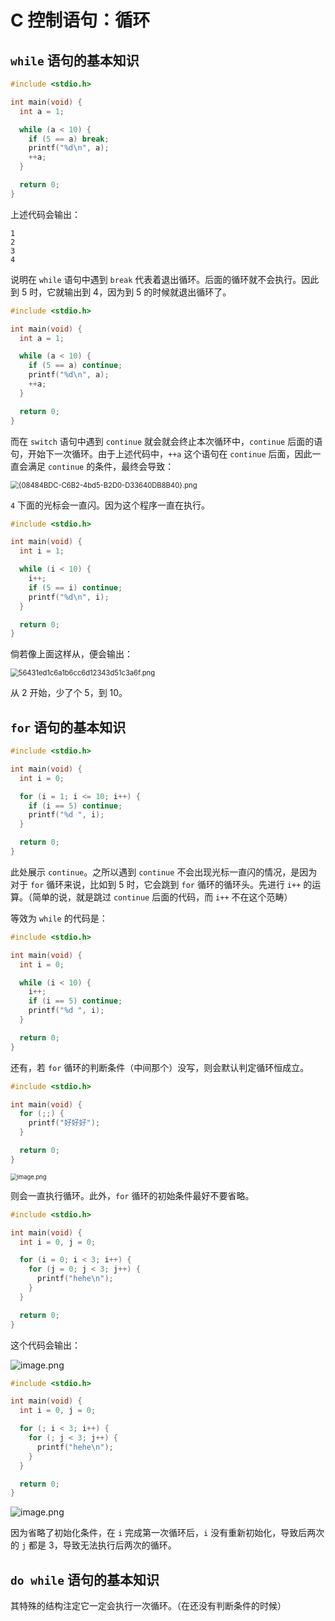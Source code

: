 # C 控制语句：循环
## `while` 语句的基本知识

```c
#include <stdio.h>

int main(void) {
  int a = 1;

  while (a < 10) {
    if (5 == a) break;
    printf("%d\n", a);
    ++a;
  }

  return 0;
}
```

上述代码会输出：

```
1
2
3
4
```

说明在 `while` 语句中遇到 `break` 代表着退出循环。后面的循环就不会执行。因此到 5 时，它就输出到 4，因为到 5 的时候就退出循环了。

```c
#include <stdio.h>

int main(void) {
  int a = 1;

  while (a < 10) {
    if (5 == a) continue;
    printf("%d\n", a);
    ++a;
  }

  return 0;
}
```

而在 `switch` 语句中遇到 `continue` 就会就会终止本次循环中，`continue` 后面的语句，开始下一次循环。由于上述代码中，`++a` 这个语句在 `continue` 后面，因此一直会满足 `continue` 的条件，最终会导致：

<img src="https://leafalice-image.oss-cn-hangzhou.aliyuncs.com/img/2023-11-23%2Ff5908aafcacd229ce4d382ddbaaf95aa--fce5--1694917730957-5f35ad6e-7c69-4ce4-a073-d937651b68f6.png" alt="{08484BDC-C6B2-4bd5-B2D0-D33640DB8B40}.png" style="zoom:80%;" />

`4` 下面的光标会一直闪。因为这个程序一直在执行。

```c
#include <stdio.h>

int main(void) {
  int i = 1;

  while (i < 10) {
    i++;
    if (5 == i) continue;
    printf("%d\n", i);
  }

  return 0;
}
```

倘若像上面这样从，便会输出：

<img src="https://leafalice-image.oss-cn-hangzhou.aliyuncs.com/img/2023-11-23%2F0c1acd19efed4e1161834a1ccd1f669f--ae6e--1694919215712-3cbe788d-98ac-4cef-97d0-e5c5ae2170fa.png" alt="56431ed1c6a1b6cc6d12343d51c3a6f.png" style="zoom: 80%;" />

从 2 开始，少了个 5，到 10。

## `for` 语句的基本知识

```c
#include <stdio.h>

int main(void) {
  int i = 0;

  for (i = 1; i <= 10; i++) {
    if (i == 5) continue;
    printf("%d ", i);
  }

  return 0;
}
```

此处展示 `continue`。之所以遇到 `continue` 不会出现光标一直闪的情况，是因为对于 `for` 循环来说，比如到 5 时，它会跳到 `for` 循环的循环头。先进行 `i++` 的运算。（简单的说，就是跳过 `continue` 后面的代码，而 `i++` 不在这个范畴）

等效为 `while` 的代码是：

```c
#include <stdio.h>

int main(void) {
  int i = 0;

  while (i < 10) {
    i++;
    if (i == 5) continue;
    printf("%d ", i);
  }

  return 0;
}
```

还有，若 `for` 循环的判断条件（中间那个）没写，则会默认判定循环恒成立。

```c
#include <stdio.h>

int main(void) {
  for (;;) {
    printf("好好好");
  }

  return 0;
}
```

<img src="https://leafalice-image.oss-cn-hangzhou.aliyuncs.com/img/2023-11-23%2Febbcf5f0725a1a6415add7e1250d065b--6fa1--1695217184213-a59bab6f-bd59-4242-97d0-46c0ee36a818.png" alt="image.png" style="zoom:67%;" />

则会一直执行循环。此外，`for` 循环的初始条件最好不要省略。

```c
#include <stdio.h>

int main(void) {
  int i = 0, j = 0;

  for (i = 0; i < 3; i++) {
    for (j = 0; j < 3; j++) {
      printf("hehe\n");
    }
  }

  return 0;
}
```

这个代码会输出：

![image.png](https://leafalice-image.oss-cn-hangzhou.aliyuncs.com/img/2023-11-23%2F1fa9b1f448dadefe096801780cfb6d79--2b14--1695548734743-0be8ab9b-033b-46c8-a05b-39f90ae8014a.png)

```c
#include <stdio.h>

int main(void) {
  int i = 0, j = 0;

  for (; i < 3; i++) {
    for (; j < 3; j++) {
      printf("hehe\n");
    }
  }

  return 0;
}
```

![image.png](https://leafalice-image.oss-cn-hangzhou.aliyuncs.com/img/2023-11-23%2Ffc6146556b0625cfc5e3f948a268ea15--5c30--1695548856510-7919b0d8-e22d-4cc7-8702-49a121ee70cc.png)

因为省略了初始化条件，在 `i` 完成第一次循环后，`i` 没有重新初始化，导致后两次的 `j` 都是 3，导致无法执行后两次的循环。

## `do while` 语句的基本知识

其特殊的结构注定它一定会执行一次循环。（在还没有判断条件的时候）
